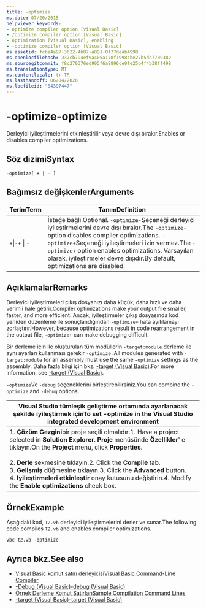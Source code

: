 ```yaml
---
title: -optimize
ms.date: 07/20/2015
helpviewer_keywords:
- optimize compiler option [Visual Basic]
- /optimize compiler option [Visual Basic]
- optimization [Visual Basic], enabling
- -optimize compiler option [Visual Basic]
ms.assetid: fcba4a97-3622-4b87-a891-0f77deab4998
ms.openlocfilehash: 337cb794ef9a405a178f1998cbe27b5da7709382
ms.sourcegitcommit: f8c270376ed905f6a8896ce0fe25b4f4b38ff498
ms.translationtype: MT
ms.contentlocale: tr-TR
ms.lasthandoff: 06/04/2020
ms.locfileid: "84397447"
---
```

# <a name="-optimize"></a><span data-ttu-id="b0e14-102">-optimize</span><span class="sxs-lookup"><span data-stu-id="b0e14-102">-optimize</span></span>
<span data-ttu-id="b0e14-103">Derleyici iyileştirmelerini etkinleştirilir veya devre dışı bırakır.</span><span class="sxs-lookup"><span data-stu-id="b0e14-103">Enables or disables compiler optimizations.</span></span>  
  
## <a name="syntax"></a><span data-ttu-id="b0e14-104">Söz dizimi</span><span class="sxs-lookup"><span data-stu-id="b0e14-104">Syntax</span></span>  
  
```console  
-optimize[ + | - ]  
```  
  
## <a name="arguments"></a><span data-ttu-id="b0e14-105">Bağımsız değişkenler</span><span class="sxs-lookup"><span data-stu-id="b0e14-105">Arguments</span></span>  
  
|<span data-ttu-id="b0e14-106">Terim</span><span class="sxs-lookup"><span data-stu-id="b0e14-106">Term</span></span>|<span data-ttu-id="b0e14-107">Tanım</span><span class="sxs-lookup"><span data-stu-id="b0e14-107">Definition</span></span>|  
|---|---|  
|<span data-ttu-id="b0e14-108">`+`&#124;`-`</span><span class="sxs-lookup"><span data-stu-id="b0e14-108">`+` &#124; `-`</span></span>|<span data-ttu-id="b0e14-109">İsteğe bağlı.</span><span class="sxs-lookup"><span data-stu-id="b0e14-109">Optional.</span></span> <span data-ttu-id="b0e14-110">`-optimize-`Seçeneği derleyici iyileştirmelerini devre dışı bırakır.</span><span class="sxs-lookup"><span data-stu-id="b0e14-110">The `-optimize-` option disables compiler optimizations.</span></span> <span data-ttu-id="b0e14-111">`-optimize+`Seçeneği iyileştirmeleri izin vermez.</span><span class="sxs-lookup"><span data-stu-id="b0e14-111">The `-optimize+` option enables optimizations.</span></span> <span data-ttu-id="b0e14-112">Varsayılan olarak, iyileştirmeler devre dışıdır.</span><span class="sxs-lookup"><span data-stu-id="b0e14-112">By default, optimizations are disabled.</span></span>|  
  
## <a name="remarks"></a><span data-ttu-id="b0e14-113">Açıklamalar</span><span class="sxs-lookup"><span data-stu-id="b0e14-113">Remarks</span></span>  
 <span data-ttu-id="b0e14-114">Derleyici iyileştirmeleri çıkış dosyanızı daha küçük, daha hızlı ve daha verimli hale getirir.</span><span class="sxs-lookup"><span data-stu-id="b0e14-114">Compiler optimizations make your output file smaller, faster, and more efficient.</span></span> <span data-ttu-id="b0e14-115">Ancak, iyileştirmeler çıkış dosyasında kod yeniden düzenleme ile sonuçlandığından `-optimize+` hata ayıklamayı zorlaştırır.</span><span class="sxs-lookup"><span data-stu-id="b0e14-115">However, because optimizations result in code rearrangement in the output file, `-optimize+` can make debugging difficult.</span></span>  
  
 <span data-ttu-id="b0e14-116">Bir derleme için ile oluşturulan tüm modüllerin `-target:module` derleme ile aynı ayarları kullanması gerekir `-optimize` .</span><span class="sxs-lookup"><span data-stu-id="b0e14-116">All modules generated with `-target:module` for an assembly must use the same `-optimize` settings as the assembly.</span></span> <span data-ttu-id="b0e14-117">Daha fazla bilgi için bkz. [-target (Visual Basic)](target.md).</span><span class="sxs-lookup"><span data-stu-id="b0e14-117">For more information, see [-target (Visual Basic)](target.md).</span></span>  
  
 <span data-ttu-id="b0e14-118">`-optimize`Ve `-debug` seçeneklerini birleştirebilirsiniz.</span><span class="sxs-lookup"><span data-stu-id="b0e14-118">You can combine the `-optimize` and `-debug` options.</span></span>  
  
|<span data-ttu-id="b0e14-119">Visual Studio tümleşik geliştirme ortamında ayarlanacak şekilde iyileştirmek için</span><span class="sxs-lookup"><span data-stu-id="b0e14-119">To set -optimize in the Visual Studio integrated development environment</span></span>|  
|---|  
|<span data-ttu-id="b0e14-120">1. **Çözüm Gezgini**bir proje seçili olmalıdır.</span><span class="sxs-lookup"><span data-stu-id="b0e14-120">1.  Have a project selected in **Solution Explorer**.</span></span> <span data-ttu-id="b0e14-121">**Proje** menüsünde **Özellikler**' e tıklayın.</span><span class="sxs-lookup"><span data-stu-id="b0e14-121">On the **Project** menu, click **Properties**.</span></span><br />     <br /><span data-ttu-id="b0e14-122">2. **Derle** sekmesine tıklayın.</span><span class="sxs-lookup"><span data-stu-id="b0e14-122">2.  Click the **Compile** tab.</span></span><br /><span data-ttu-id="b0e14-123">3. **Gelişmiş** düğmesine tıklayın.</span><span class="sxs-lookup"><span data-stu-id="b0e14-123">3.  Click the **Advanced** button.</span></span><br /><span data-ttu-id="b0e14-124">4. **Iyileştirmeleri etkinleştir** onay kutusunu değiştirin.</span><span class="sxs-lookup"><span data-stu-id="b0e14-124">4.  Modify the **Enable optimizations** check box.</span></span>|  
  
## <a name="example"></a><span data-ttu-id="b0e14-125">Örnek</span><span class="sxs-lookup"><span data-stu-id="b0e14-125">Example</span></span>  
 <span data-ttu-id="b0e14-126">Aşağıdaki kod, `T2.vb` derleyici iyileştirmelerini derler ve sunar.</span><span class="sxs-lookup"><span data-stu-id="b0e14-126">The following code compiles `T2.vb` and enables compiler optimizations.</span></span>  
  
```console
vbc t2.vb -optimize  
```  
  
## <a name="see-also"></a><span data-ttu-id="b0e14-127">Ayrıca bkz.</span><span class="sxs-lookup"><span data-stu-id="b0e14-127">See also</span></span>

- [<span data-ttu-id="b0e14-128">Visual Basic komut satırı derleyicisi</span><span class="sxs-lookup"><span data-stu-id="b0e14-128">Visual Basic Command-Line Compiler</span></span>](index.md)
- [<span data-ttu-id="b0e14-129">-Debug (Visual Basic)</span><span class="sxs-lookup"><span data-stu-id="b0e14-129">-debug (Visual Basic)</span></span>](debug.md)
- [<span data-ttu-id="b0e14-130">Örnek Derleme Komut Satırları</span><span class="sxs-lookup"><span data-stu-id="b0e14-130">Sample Compilation Command Lines</span></span>](sample-compilation-command-lines.md)
- [<span data-ttu-id="b0e14-131">-target (Visual Basic)</span><span class="sxs-lookup"><span data-stu-id="b0e14-131">-target (Visual Basic)</span></span>](target.md)
